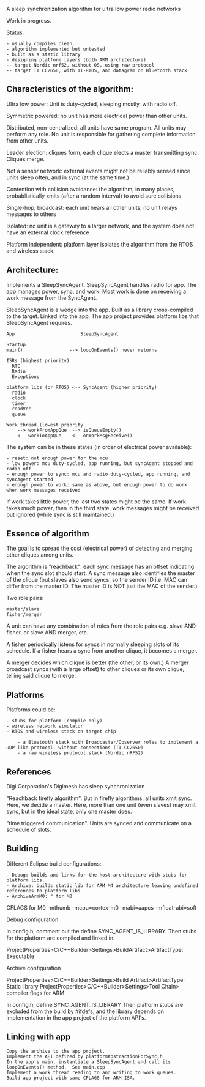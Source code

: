 A sleep synchronization algorithm for ultra low power radio networks


Work in progress. 

Status:

	- usually compiles clean.
	- algorithm implemented but untested
	- built as a static library
	- designing platform layers (both ARM architecture)
	-- target Nordic nrf52, without OS, using raw protocol
	-- target TI CC2650, with TI-RTOS, and datagram on Bluetooth stack



Characteristics of the algorithm:
-

Ultra low power:  Unit is duty-cycled, sleeping mostly, with radio off.

Symmetric powered: no unit has more electrical power than other units.

Distributed, non-centralized: all units have same program.  All units may perform any role. No unit is responsible for gathering complete information from other units.

Leader election: cliques form, each clique elects a master transmitting sync.  Cliques merge.

Not a sensor network:  external events might not be reliably sensed since units sleep often, and in sync (at the same time.)

Contention with collision avoidance: the algorithm, in many places, probablistically xmits (after a random interval) to avoid sure collisions

Single-hop, broadcast: each unit hears all other units; no unit relays messages to others

Isolated: no unit is a gateway to a larger network, and the system does not have an external clock reference

Platform independent:  platform layer isolates the algorithm from the RTOS and wireless stack.


Architecture:
-

Implements a SleepSyncAgent.  SleepSyncAgent handles radio for app.  The app manages power, sync, and work.  Most work is done on receiving a work message from the SyncAgent.

SleepSyncAgent is a wedge into the app. Built as a library cross-compiled to the target.  Linked into the app.  The app project provides platform libs that SleepSyncAgent requires.

    App                        SleepSyncAgent

    Startup
    main()                 --> loopOnEvents() never returns
    
    ISRs (highest priority)
      RTC
      Radio
      Exceptions
    
    platform libs (or RTOS) <-- SyncAgent (higher priority)
      radio
      clock
      timer
      readVcc
      queue      
      
    Work thread (lowest priority
    	--> workFromAppQue  --> isQueueEmpty()
    	<-- workToAppQue    <-- onWorkMsgReceive()
 

The system can be in these states (in order of electrical power available):

	- reset: not enough power for the mcu
	- low power: mcu duty-cycled, app running, but syncAgent stopped and radio off
	- enough power to sync: mcu and radio duty-cycled, app running, and syncAgent started
	- enough power to work: same as above, but enough power to do work when work messages received
	
If work takes little power, the last two states might be the same.  If work takes much power, then in the third state, work messages might be received but ignored (while sync is still maintained.)

Essence of algorithm
-

The goal is to spread the cost (electrical power) of detecting and merging other cliques among units.

The algorithm is "reachback": each sync message has an offset indicating when the sync slot should start.  A sync message also identifies the master of the clique (but slaves also send syncs, so the sender ID i.e. MAC can differ from the master ID.  The master ID is NOT just the MAC of the sender.)

Two role pairs:

	master/slave
	fisher/merger
A unit can have any combination of roles from the role pairs e.g. slave AND fisher, or slave AND merger, etc.

A fisher periodically listens for syncs in normally sleeping slots of its schedule.  If a fisher hears a sync from another clique, it becomes a merger.

A merger decides which clique is better (the other, or its own.)  A merger broadcast syncs (with a large offset) to other cliques or its own clique, telling said clique to merge.


Platforms
-

Platforms could be:

	- stubs for platform (compile only)
	- wireless network simulator
	- RTOS and wireless stack on target chip

		- a Bluetooth stack with Broadcaster/Observer roles to implement a UDP like protocol, without connections (TI CC2650)
		- a raw wireless protocol stack (Nordic nRF52)

References
-

Digi Corporation's Digimesh has sleep synchronization

"Reachback firefly algorithm".  But in firefly algorithms, all units xmit sync. Here, we decide a master.  Here, more than one unit (even slaves) may xmit sync, but in the ideal state, only one master does.

"time triggered communication".  Units are synced and communicate on a schedule of slots.


Building
-

Different Eclipse build configurations:

    - Debug: builds and links for the host architecture with stubs for platform libs.
    - Archive: builds static lib for ARM M4 architecture leaving undefined references to platform libs
    - ArchiveArmM0: " for M0
    
CFLAGS for M0  -mthumb -mcpu=cortex-m0 -mabi=aapcs -mfloat-abi=soft


Debug configuration 

In config.h, comment out the define SYNC_AGENT_IS_LIBRARY.  Then stubs for the platform are compiled and linked in.

ProjectProperties>C/C++Builder>Settings>BuildArtifact>ArtifactType: Executable



Archive configuration

ProjectProperties>C/C++Builder>Settings>Build Artifact>ArtifactType: Static library
ProjectProperties>C/C++Builder>Settings>Tool Chain>  compiler flags for ARM

In config.h, define SYNC_AGENT_IS_LIBRARY   Then platform stubs are excluded from the build by #ifdefs, and the library depends on implementation in the app project of the platform API's.


Linking with app
-

    Copy the archive to the app project.
    Implement the API defined by platformAbstractionForSync.h
    In the app's main, instantiate a SleepSyncAgent and call its loopOnEvents() method.  See main.cpp
    Implement a work thread reading to and writing to work queues.
    Build app project with same CFLAGS for ARM ISA.


